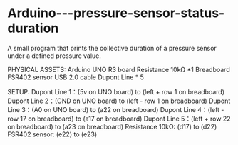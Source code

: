# Arduino---pressure-sensor-status-duration
A small program that prints the collective duration of a pressure sensor under a defined pressure value.

PHYSICAL ASSETS:
Arduino UNO R3 board
Resistance 10kΩ *1
Breadboard
FSR402 sensor
USB 2.0 cable
Dupont Line * 5

SETUP:
Dupont Line 1：(5v on UNO board) to (left + row 1 on breadboard)
Dupont Line 2：(GND on UNO board) to (left - row 1 on breadboard)
Dupont Line 3：(A0 on UNO board) to (a22 on breadboard)
Dupont Line 4：(left - row 17 on breadboard) to (a17 on breadboard)
Dupont Line 5：(left + row 22 on breadboard) to (a23 on breadboard)
Resistance 10kΩ: (d17) to (d22)
FSR402 sensor: (e22) to (e23)
